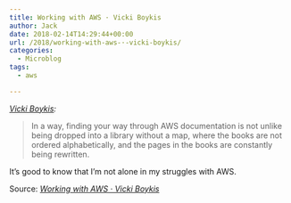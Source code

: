 ```yaml
---
title: Working with AWS · Vicki Boykis
author: Jack
date: 2018-02-14T14:29:44+00:00
url: /2018/working-with-aws-·-vicki-boykis/
categories:
  - Microblog
tags:
  - aws

---
```

_[Vicki Boykis][1]:_

> In a way, finding your way through AWS documentation is not unlike being dropped into a library without a map, where the books are not ordered alphabetically, and the pages in the books are constantly being rewritten.

It&#8217;s good to know that I&#8217;m not alone in my struggles with AWS.

Source: _[Working with AWS · Vicki Boykis][1]_

 [1]: http://veekaybee.github.io/2018/01/28/working-with-aws/